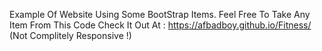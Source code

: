 Example Of Website Using Some BootStrap Items. 
Feel Free To Take Any Item From This Code
Check It Out At : https://afbadboy.github.io/Fitness/ (Not Complitely Responsive !)
